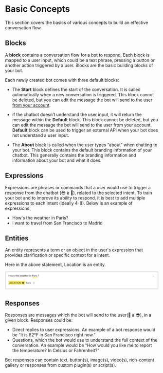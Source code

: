 # Basic Concepts

This section covers the basics of various concepts to build an effective conversation flow.


## Blocks

A **block** contains a conversation flow for a bot to respond. Each block is mapped to a user input, which could be a text phrase, pressing a button or another action triggered by a user.
Blocks are the basic building blocks of your bot. 

Each newly created bot comes with three default blocks:

* The **Start** block defines the start of the conversation. It is called automatically when a new conversation is triggered. This block cannot be deleted, but you can edit the message the bot will send to the user [from your account](https://console.recime.io/?utm_source=intercom&utm_medium=email&utm_campaign=welcome).

* if the chatbot doesn’t understand the user input, it will return the message within the **Default** block. This block cannot be deleted, but you can edit the message the bot will send to the user from your account. **Default** block can be used to trigger an external API when your bot does not understand a user input.

* The **About** block is called when the user types “about” when chatting to your bot. This block contains the default branding information of your chatbot. This generally contains the branding information and information about your bot and what it does.


## Expressions

Expressions are phrases or commands that a user would use to trigger a response from the chatbot (😎 à 🤖), related to the selected intent. To train your bot and to improve its ability to respond, it is best to add multiple expressions to each intent (ideally 4-8).
Below is an example of expressions:

* How's the weather in Paris?
* I want to travel from San Francisco to Madrid


## Entities
An entity represents a term or an object in the user's expression that provides clarification or specific context for a intent.

Here in the above statement, Location is an entity.

![](./entities.png)


## Responses

Responses are messages which the bot will send to the user(🤖 à 😎), in a given block. Responses could be:
* Direct replies to user expressions. An example of a bot response would be “It is 82°F in San Francisco right now.”
* Questions, which the bot would use to understand the full context of the conversation. An example would be “How would you like me to report the temperature? In Celsius or Fahrenheit?”

Bot responses can contain text, button(s), image(s), video(s), rich-content gallery or responses from custom plugin(s) or script(s).





